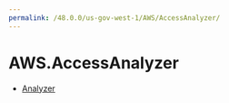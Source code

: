 ```yaml
---
permalink: /48.0.0/us-gov-west-1/AWS/AccessAnalyzer/
---
```


# AWS.AccessAnalyzer



* [Analyzer](Analyzer.md)